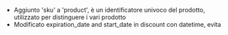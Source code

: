 - Aggiunto 'sku' a 'product', è un identificatore univoco del prodotto, utilizzato per distinguere i vari prodotto
- Modificato expiration_date and start_date in discount con datetime, evita 